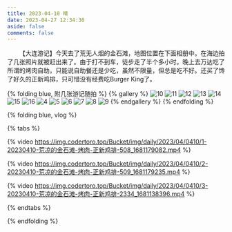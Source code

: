 ```yaml
---
title: 2023-04-10 晴
date: 2023-04-27 12:34:30
aside: false
comments: false
---
```


&ensp;&ensp;&ensp;&ensp;【大连游记】今天去了荒无人烟的金石滩，地图位置在下面相册中。在海边拍了几张照片就被赶出来了。由于打不到车，徒步走了半个多小时。晚上去万达吃了所谓的烤肉自助，只能说自助餐还是少吃，虽然不限量，但总是吃不好。还买了馋了好久的正新鸡排，只可惜没有经费吃Burger King了。

{% folding blue, 附几张游记随拍 %}
{% gallery %}
![10](https://img.codertoro.top/Bucket/img/daily/2023/04/0410/10-20230410-荒凉的金石滩-烤肉-正新鸡排-5051681178635_.pic_hd.jpg)
![11](https://img.codertoro.top/Bucket/img/daily/2023/04/0410/11-20230410-荒凉的金石滩-烤肉-正新鸡排-5061681178639_.pic_hd.jpg)
![12](https://img.codertoro.top/Bucket/img/daily/2023/04/0410/12-20230410-荒凉的金石滩-烤肉-正新鸡排-5071681178643_.pic_hd.jpg)
![13](https://img.codertoro.top/Bucket/img/daily/2023/04/0410/13-20230410-荒凉的金石滩-烤肉-正新鸡排-23321681138392_.pic.jpg)
![14](https://img.codertoro.top/Bucket/img/daily/2023/04/0410/14-20230410-荒凉的金石滩-烤肉-正新鸡排-23331681138393_.pic.jpg)
![15](https://img.codertoro.top/Bucket/img/daily/2023/04/0410/15-20230410-荒凉的金石滩-烤肉-正新鸡排-23351681138410_.pic_hd.jpg)
![16](https://img.codertoro.top/Bucket/img/daily/2023/04/0410/16-20230410-荒凉的金石滩-烤肉-正新鸡排-23361681138411_.pic_hd.jpg)
![4](https://img.codertoro.top/Bucket/img/daily/2023/04/0410/4-20230410-荒凉的金石滩-烤肉-正新鸡排-4971681178584_.pic.jpg)
![5](https://img.codertoro.top/Bucket/img/daily/2023/04/0410/5-20230410-荒凉的金石滩-烤肉-正新鸡排-4981681178600_.pic_hd.jpg)
![6](https://img.codertoro.top/Bucket/img/daily/2023/04/0410/6-20230410-荒凉的金石滩-烤肉-正新鸡排-5001681178619_.pic_hd.jpg)
![7](https://img.codertoro.top/Bucket/img/daily/2023/04/0410/7-20230410-荒凉的金石滩-烤肉-正新鸡排-5011681178621_.pic_hd.jpg)
![8](https://img.codertoro.top/Bucket/img/daily/2023/04/0410/8-20230410-荒凉的金石滩-烤肉-正新鸡排-5031681178627_.pic_hd.jpg)
![9](https://img.codertoro.top/Bucket/img/daily/2023/04/0410/9-20230410-荒凉的金石滩-烤肉-正新鸡排-5041681178630_.pic_hd.jpg)
{% endgallery %}
{% endfolding %}

{% folding blue, vlog %}

{% tabs %}
<!-- tab 看海 x 1 -->

{% video https://img.codertoro.top/Bucket/img/daily/2023/04/0410/1-20230410-荒凉的金石滩-烤肉-正新鸡排-508_1681179082.mp4 %}

<!-- endtab -->

<!-- tab 看海 x 2 -->

{% video https://img.codertoro.top/Bucket/img/daily/2023/04/0410/2-20230410-荒凉的金石滩-烤肉-正新鸡排-509_1681179235.mp4 %}

<!-- endtab -->

<!-- tab 看海 x 3 -->

{% video https://img.codertoro.top/Bucket/img/daily/2023/04/0410/3-20230410-荒凉的金石滩-烤肉-正新鸡排-2334_1681138396.mp4 %}

<!-- endtab -->
{% endtabs %}

{% endfolding %}